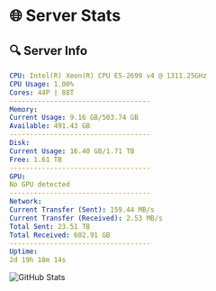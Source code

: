 # 🌐 Server Stats
## 🔍 Server Info
```yaml
CPU: Intel(R) Xeon(R) CPU E5-2699 v4 @ 1311.25GHz
CPU Usage: 1.00%
Cores: 44P | 88T
-----------------------------------
Memory:
Current Usage: 9.16 GB/503.74 GB
Available: 491.43 GB
-----------------------------------
Disk:
Current Usage: 16.40 GB/1.71 TB
Free: 1.61 TB
-----------------------------------
GPU:
No GPU detected
-----------------------------------
Network:
Current Transfer (Sent): 159.44 MB/s
Current Transfer (Received): 2.53 MB/s
Total Sent: 23.51 TB
Total Received: 602.91 GB
-----------------------------------
Uptime:
2d 19h 18m 14s
```
![GitHub Stats](https://img.shields.io/badge/Updated-2025-02-10_18:01:32-blue)